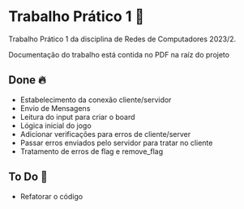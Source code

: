 
  # Trabalho Prático 1 📝  
  Trabalho Prático 1 da disciplina de Redes de Computadores 2023/2. 

  Documentação do trabalho está contida no PDF na raíz do projeto   
  
  ## Done 🔥  
  - Estabelecimento da conexão cliente/servidor
  - Envio de Mensagens
  - Leitura do input para criar o board
  - Lógica inicial do jogo
  - Adicionar verificações para erros de cliente/server
  - Passar erros enviados pelo servidor para tratar no cliente
  - Tratamento de erros de flag e remove_flag

  ## To Do 🚀 
  - Refatorar o código
